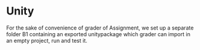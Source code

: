 # Unity
For the sake of convenience of grader of Assignment, we set up a separate folder B1 containing an exported unitypackage which grader can import in an empty project, run and test it.
